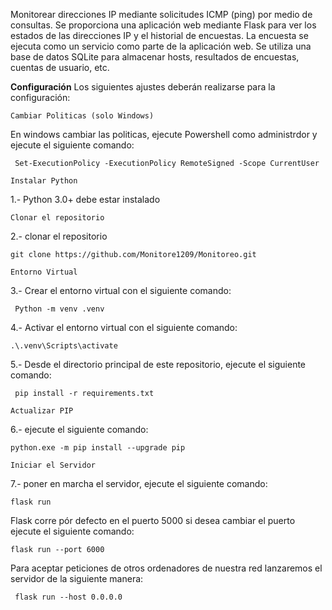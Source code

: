 Monitorear direcciones IP mediante solicitudes ICMP (ping) por medio de consultas.
Se proporciona una aplicación web mediante Flask para ver los estados de las direcciones IP y el historial de encuestas.
La encuesta se ejecuta como un servicio como parte de la aplicación web.
Se utiliza una base de datos SQLite para almacenar hosts, resultados de encuestas, cuentas de usuario, etc.

**Configuración**
Los siguientes ajustes deberán realizarse para la configuración:

```Cambiar Politicas (solo Windows)```

 En windows cambiar las politicas, ejecute Powershell como administrdor y ejecute el siguiente comando:

     Set-ExecutionPolicy -ExecutionPolicy RemoteSigned -Scope CurrentUser


```Instalar Python```

1.- Python 3.0+ debe estar instalado


```Clonar el repositorio```

2.- clonar el repositorio

    git clone https://github.com/Monitore1209/Monitoreo.git 


```Entorno Virtual```

3.- Crear el entorno virtual con el siguiente comando:

     Python -m venv .venv

4.- Activar el entorno virtual con el siguiente comando:

    .\.venv\Scripts\activate


5.- Desde el directorio principal de este repositorio, ejecute el siguiente comando:

     pip install -r requirements.txt

```Actualizar PIP```

6.-  ejecute el siguiente comando:

    python.exe -m pip install --upgrade pip
     

   ```Iniciar el Servidor```

7.- poner en marcha el servidor, ejecute el siguiente comando:

    flask run

  Flask corre pór defecto en el puerto 5000 si desea cambiar el puerto ejecute el siguiente comando:

    flask run --port 6000

  Para aceptar peticiones de otros ordenadores de nuestra red lanzaremos el servidor de la siguiente manera:

     flask run --host 0.0.0.0


